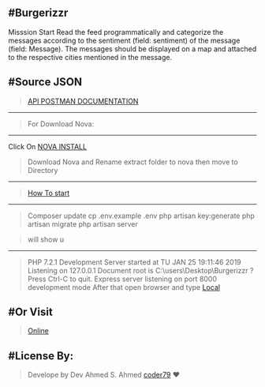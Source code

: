 #Burgerizzr 
---------------------------------
Misssion Start
Read the feed programmatically and categorize the messages according to the sentiment (field: sentiment) of the message (field: Message). The messages should be displayed on a map and attached to the respective cities mentioned in the message.

#Source JSON  
---------------------------------
>[API POSTMAN DOCUMENTATION](https://documenter.getpostman.com/view/2836787/RzfatsUA)
---------------------------------
>For Download Nova:
--------------------------------
Click On [NOVA INSTALL](https://nova.laravel.com/)
>Download Nova and Rename extract folder to nova then move to Directory
--------------------------------

>[How To start](https://laravel.com/docs/5.7/installation)
---------------------------------
>Composer update
>cp .env.example .env
>php artisan key:generate
>php artisan migrate
>php artisan server 

>will show u 
---------------------------------
> PHP 7.2.1 Development Server started at TU JAN 25 19:11:46 2019
>Listening on 127.0.0.1
>Document root is C:\users\Desktop\Burgerizzr
?Press Ctrl-C to quit.
>Express server listening on port 8000  development mode 
>After that open browser and type 
[Local]( http://127.0.0.1:8000)

#Or Visit
---------------
>[Online](http://burgerinzzr.com/admin/login)


#License By:
-----------------------------------------------------------
>Develope by Dev Ahmed S. Ahmed [coder79](http://coder79.herokuapp.com/) ❤
